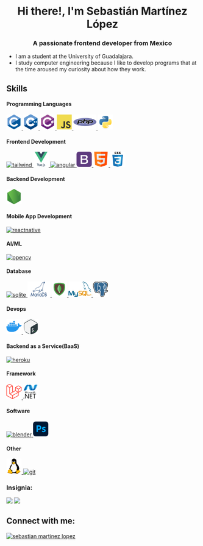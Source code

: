 <h1 align="center">Hi there!, I'm Sebastián Martínez López</h1>
<h3 align="center">A passionate frontend developer from Mexico</h3>

<ul>
 <li>I am a student at the University of Guadalajara.</li>
 <li>I study computer engineering because I like to develop programs that at the time aroused my curiosity about how they work.</li>
</ul>

<h2>Skills</h2>
<h4 align="left">Programming Languages</h4>
<p align="left">
 <a href="https://www.cprogramming.com/" target="_blank" rel="noreferrer">
  <img src="https://raw.githubusercontent.com/devicons/devicon/master/icons/c/c-original.svg" alt="c" width="40" height="40"/>
 </a>
 <a href="https://www.w3schools.com/cpp/" target="_blank" rel="noreferrer">
  <img src="https://raw.githubusercontent.com/devicons/devicon/master/icons/cplusplus/cplusplus-original.svg" alt="cplusplus" width="40" height="40"/>
 </a>
 <a href="https://www.w3schools.com/cs/" target="_blank" rel="noreferrer">
  <img src="https://raw.githubusercontent.com/devicons/devicon/master/icons/csharp/csharp-original.svg" alt="csharp" width="40" height="40"/>
 </a>
 <a href="https://developer.mozilla.org/en-US/docs/Web/JavaScript" target="_blank" rel="noreferrer">
  <img src="https://raw.githubusercontent.com/devicons/devicon/master/icons/javascript/javascript-original.svg" alt="javascript" width="40" height="40"/>  </a>
 <a href="https://www.php.net" target="_blank" rel="noreferrer">
  <img src="https://raw.githubusercontent.com/devicons/devicon/master/icons/php/php-original.svg" alt="php" width="60" height="40"/>
 </a>
 <a href="https://www.python.org" target="_blank" rel="noreferrer">
  <img src="https://raw.githubusercontent.com/devicons/devicon/master/icons/python/python-original.svg" alt="python" width="40" height="40"/>
 </a>
 
<h4 align="left">Frontend Development</h4>
<p aligned="left">
 <a href="https://tailwindcss.com/" target="_blank" rel="noreferrer">
  <img src="https://www.vectorlogo.zone/logos/tailwindcss/tailwindcss-icon.svg" alt="tailwind" width="40" height="40"/>
 </a>
 <a href="https://vuejs.org/" target="_blank" rel="noreferrer">
  <img src="https://raw.githubusercontent.com/devicons/devicon/master/icons/vuejs/vuejs-original-wordmark.svg" alt="vuejs" width="40" height="40"/>
 </a>
 <a href="https://angular.io" target="_blank" rel="noreferrer">
  <img src="https://angular.io/assets/images/logos/angular/angular.svg" alt="angular" width="40" height="40"/>
 </a>
  <a href="https://getbootstrap.com" target="_blank" rel="noreferrer">
  <img src="https://github.com/Ultron021122/Ultron021122/blob/main/img/bootstrap.png" alt="bootstrap" width="40" height="40"/> 
 </a>
 <a href="https://www.w3.org/html/" target="_blank" rel="noreferrer">
  <img src="https://github.com/Ultron021122/Ultron021122/blob/main/img/html.png" alt="html5" width="40" height="40"/>
 </a>
 <a href="https://www.w3schools.com/css/" target="_blank" rel="noreferrer">
  <img src="https://raw.githubusercontent.com/devicons/devicon/master/icons/css3/css3-original-wordmark.svg" alt="css3" width="40" height="40"/>
 </a>

<h4 align="left">Backend Development</h4>
 <a href="https://nodejs.org" target="_blank" rel="noreferrer">
  <img src="https://github.com/Ultron021122/Ultron021122/blob/main/img/nodo-js.png" alt="nodejs" width="40" height="40"/>
 </a>

<h4 align="left">Mobile App Development</h4>
 <a href="https://reactnative.dev/" target="_blank" rel="noreferrer">
  <img src="https://reactnative.dev/img/header_logo.svg" alt="reactnative" width="40" height="40"/>
 </a>

<h4 align="left">AI/ML</h4>
 <a href="https://opencv.org/" target="_blank" rel="noreferrer">
  <img src="https://www.vectorlogo.zone/logos/opencv/opencv-icon.svg" alt="opencv" width="40" height="40"/>
 </a>

<h4 align="left">Database</h4>
 <a href="https://www.sqlite.org/" target="_blank" rel="noreferrer">
  <img src="https://www.vectorlogo.zone/logos/sqlite/sqlite-icon.svg" alt="sqlite" width="40" height="40"/>
 </a>
 <a href="https://mariadb.org/" target="_blank" rel="noreferrer">
  <img src="https://github.com/Ultron021122/Ultron021122/blob/main/img/maria-db.png" alt="mariadb" width="60" height="40"/>
 </a>
 <a href="https://www.mongodb.com/" target="_blank" rel="noreferrer">
  <img src="https://github.com/Ultron021122/Ultron021122/blob/main/img/icons8-mongodb-144.png" alt="mongodb" width="40" height="40"/> 
 </a>
 <a href="https://www.mysql.com/" target="_blank" rel="noreferrer">
  <img src="https://github.com/Ultron021122/Ultron021122/blob/main/img/mysql.png" alt="mysql" width="60" height="40"/>
 </a>
 <a href="https://www.postgresql.org" target="_blank" rel="noreferrer">
  <img src="https://github.com/Ultron021122/Ultron021122/blob/main/img/postgre.png" alt="postgresql" width="40" height="40"/>
 </a>

<h4 align="left">Devops</h4>
 <a href="https://www.docker.com/" target="_blank" rel="noreferrer">
  <img src="https://github.com/Ultron021122/Ultron021122/blob/main/img/docker.png" alt="docker" width="40" height="40"/>
 </a>
 <a href="https://www.gnu.org/software/bash/" target="_blank" rel="noreferrer">
  <img src="https://github.com/Ultron021122/Ultron021122/blob/main/img/gnu-bash.png" alt="bash" width="40" height="40"/>
 </a>

<h4 align="left">Backend as a Service(BaaS)</h4>
 <a href="https://heroku.com" target="_blank" rel="noreferrer">
  <img src="https://www.vectorlogo.zone/logos/heroku/heroku-icon.svg" alt="heroku" width="40" height="40"/>
 </a>

<h4 align="left">Framework</h4>
 <a href="https://laravel.com/" target="_blank" rel="noreferrer">
  <img src="https://github.com/Ultron021122/Ultron021122/blob/main/img/laravel.png" alt="laravel" width="40" height="40"/>
 </a>
 <a href="https://dotnet.microsoft.com/" target="_blank" rel="noreferrer">
  <img src="https://raw.githubusercontent.com/devicons/devicon/master/icons/dot-net/dot-net-original-wordmark.svg" alt="dotnet" width="40" height="40"/>
 </a>
 
<h4 align="left">Software</h4>
 <a href="https://www.blender.org/" target="_blank" rel="noreferrer">
  <img src="https://github.com/Ultron021122/Ultron021122/blob/main/img/blender.ico" alt="blender" width="40" height="40"/>
 </a>
 <a href="https://www.photoshop.com/en" target="_blank" rel="noreferrer">
  <img src="https://github.com/Ultron021122/Ultron021122/blob/main/img/photoshop.png" alt="photoshop" width="40" height="40"/>
 </a>

<h4 align="left">Other</h4>
 <a href="https://www.linux.org/" target="_blank" rel="noreferrer">
  <img src="https://github.com/Ultron021122/Ultron021122/blob/main/img/linux.png" alt="linux" width="40" height="40"/>
 </a>
 <a href="https://git-scm.com/" target="_blank" rel="noreferrer">
  <img src="https://www.vectorlogo.zone/logos/git-scm/git-scm-icon.svg" alt="git" width="40" height="40"/>
 </a>
 
<h3>Insignia:</h3>
<img src="https://github-readme-stats.vercel.app/api?username=Ultron021122&show_icons=true&theme=tokyonight">
<a href="https://github.com/anuraghazra/github-readme-stats"><img src="https://github-readme-stats.vercel.app/api/top-langs/?username=Ultron021122&langs_count=5&theme=tokyonight"></a>

<h2 align="left">Connect with me:</h2>
<p align="left">
<a href="https://linkedin.com/in/sebastian martinez lopez" target="blank"><img align="center" src="https://raw.githubusercontent.com/rahuldkjain/github-profile-readme-generator/master/src/images/icons/Social/linked-in-alt.svg" alt="sebastian martinez lopez" height="30" width="40" /></a>
</p>
